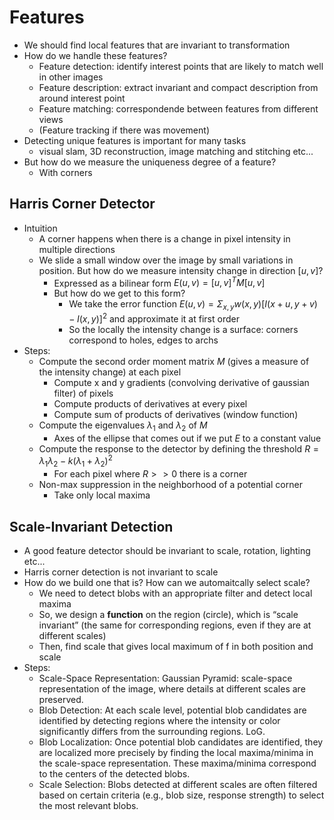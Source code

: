 # Features

- We should find local features that are invariant to transformation
- How do we handle these features?
  - Feature detection: identify interest points that are likely to match well in other images
  - Feature description: extract invariant and compact description from around interest point
  - Feature matching: correspondende between features from different views
  - (Feature tracking if there was movement)
- Detecting unique features is important for many tasks
  - visual slam, 3D reconstruction, image matching and stitching etc...
- But how do we measure the uniqueness degree of a feature?
  - With corners

## Harris Corner Detector

- Intuition
  - A corner happens when there is a change in pixel intensity in multiple directions
  - We slide a small window over the image by small variations in position. But how do we measure intensity change in direction $[u,v]$?
    - Expressed as a bilinear form $E(u,v)=[u,v]^TM[u,v]$
    - But how do we get to this form?
      - We take the error function $E(u,v) = \Sigma_{x,y}w(x,y) [I(x+u,y+v)-I(x,y)]^2$ and approximate it at first order
      - So the locally the intensity change is a surface: corners correspond to holes, edges to archs
- Steps:
  - Compute the second order moment matrix $M$ (gives a measure of the intensity change) at each pixel
    - Compute x and y gradients (convolving derivative of gaussian filter) of pixels
    - Compute products of derivatives at every pixel
    - Compute sum of products of derivatives (window function)
  - Compute the eigenvalues $\lambda_1$ and $\lambda_2$ of $M$
    - Axes of the ellipse that comes out if we put $E$ to a constant value
  - Compute the response to the detector by defining the threshold $R = \lambda_1 \lambda_2 - k(\lambda_1+\lambda_2)^2$
    - For each pixel where $R >> 0$ there is a corner
  - Non-max suppression in the neighborhood of a potential corner
    - Take only local maxima

## Scale-Invariant Detection

- A good feature detector should be invariant to scale, rotation, lighting etc...
- Harris corner detection is not invariant to scale
- How do we build one that is? How can we automaitcally select scale?
  - We need to detect blobs with an appropriate filter and detect local maxima
  - So, we design a **function** on the region (circle), which is “scale invariant”
(the same for corresponding regions, even if they are at different scales)
  - Then, find scale that gives local maximum of f in both position and scale
- Steps:
  - Scale-Space Representation: Gaussian Pyramid: scale-space representation of the image, where details at different scales are preserved.
  - Blob Detection: At each scale level, potential blob candidates are identified by detecting regions where the intensity or color significantly differs from the surrounding regions. LoG.
  - Blob Localization: Once potential blob candidates are identified, they are localized more precisely by finding the local maxima/minima in the scale-space representation. These maxima/minima correspond to the centers of the detected blobs.
  - Scale Selection: Blobs detected at different scales are often filtered based on certain criteria (e.g., blob size, response strength) to select the most relevant blobs.
